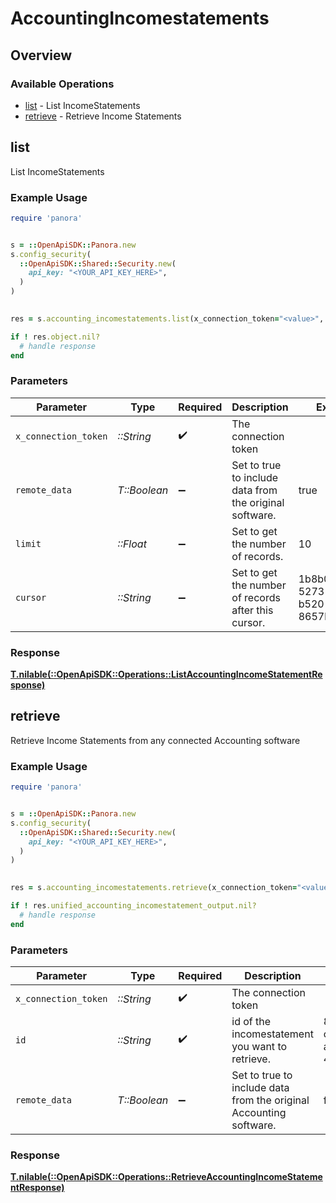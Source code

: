 # AccountingIncomestatements

## Overview

### Available Operations

* [list](#list) - List  IncomeStatements
* [retrieve](#retrieve) - Retrieve Income Statements

## list

List  IncomeStatements

### Example Usage

```ruby
require 'panora'


s = ::OpenApiSDK::Panora.new
s.config_security(
  ::OpenApiSDK::Shared::Security.new(
    api_key: "<YOUR_API_KEY_HERE>",
  )
)

    
res = s.accounting_incomestatements.list(x_connection_token="<value>", remote_data=true, limit=10.0, cursor="1b8b05bb-5273-4012-b520-8657b0b90874")

if ! res.object.nil?
  # handle response
end

```

### Parameters

| Parameter                                               | Type                                                    | Required                                                | Description                                             | Example                                                 |
| ------------------------------------------------------- | ------------------------------------------------------- | ------------------------------------------------------- | ------------------------------------------------------- | ------------------------------------------------------- |
| `x_connection_token`                                    | *::String*                                              | :heavy_check_mark:                                      | The connection token                                    |                                                         |
| `remote_data`                                           | *T::Boolean*                                            | :heavy_minus_sign:                                      | Set to true to include data from the original software. | true                                                    |
| `limit`                                                 | *::Float*                                               | :heavy_minus_sign:                                      | Set to get the number of records.                       | 10                                                      |
| `cursor`                                                | *::String*                                              | :heavy_minus_sign:                                      | Set to get the number of records after this cursor.     | 1b8b05bb-5273-4012-b520-8657b0b90874                    |

### Response

**[T.nilable(::OpenApiSDK::Operations::ListAccountingIncomeStatementResponse)](../../models/operations/listaccountingincomestatementresponse.md)**




## retrieve

Retrieve Income Statements from any connected Accounting software

### Example Usage

```ruby
require 'panora'


s = ::OpenApiSDK::Panora.new
s.config_security(
  ::OpenApiSDK::Shared::Security.new(
    api_key: "<YOUR_API_KEY_HERE>",
  )
)

    
res = s.accounting_incomestatements.retrieve(x_connection_token="<value>", id="801f9ede-c698-4e66-a7fc-48d19eebaa4f", remote_data=false)

if ! res.unified_accounting_incomestatement_output.nil?
  # handle response
end

```

### Parameters

| Parameter                                                          | Type                                                               | Required                                                           | Description                                                        | Example                                                            |
| ------------------------------------------------------------------ | ------------------------------------------------------------------ | ------------------------------------------------------------------ | ------------------------------------------------------------------ | ------------------------------------------------------------------ |
| `x_connection_token`                                               | *::String*                                                         | :heavy_check_mark:                                                 | The connection token                                               |                                                                    |
| `id`                                                               | *::String*                                                         | :heavy_check_mark:                                                 | id of the incomestatement you want to retrieve.                    | 801f9ede-c698-4e66-a7fc-48d19eebaa4f                               |
| `remote_data`                                                      | *T::Boolean*                                                       | :heavy_minus_sign:                                                 | Set to true to include data from the original Accounting software. | false                                                              |

### Response

**[T.nilable(::OpenApiSDK::Operations::RetrieveAccountingIncomeStatementResponse)](../../models/operations/retrieveaccountingincomestatementresponse.md)**


